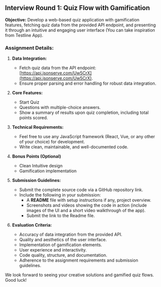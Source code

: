 ## Interview Round 1: Quiz Flow with Gamification

**Objective:** Develop a web-based quiz application with gamification features, fetching quiz data from the provided API endpoint, and presenting it through an intuitive and engaging user interface (You can take inspiration from Testline App).

### **Assignment Details:**

1. **Data Integration:**  
   * Fetch quiz data from the API endpoint: [https://api.jsonserve.com/Uw5CrX](https://api.jsonserve.com/Uw5CrX).  
   * Ensure proper parsing and error handling for robust data integration.

2. **Core Features:**  
   * Start Quiz  
   * Questions with multiple-choice answers.  
   * Show a summary of results upon quiz completion, including total points scored.

3. **Technical Requirements:**  
   * Feel free to use any JavaScript framework (React, Vue, or any other of your choice) for development.  
   * Write clean, maintainable, and well-documented code.

4. **Bonus Points (Optional)**  
   * Clean Intuitive design  
   * Gamification implementation

5. **Submission Guidelines:**  
   * Submit the complete source code via a GitHub repository link.  
   * Include the following in your submission:  
     * A **README** file with setup instructions if any, project overview.  
     * Screenshots and videos showing the code in action (include images of the UI and a short video walkthrough of the app).  
     * Submit the link to the Readme file.

6. **Evaluation Criteria:**  
   * Accuracy of data integration from the provided API.  
   * Quality and aesthetics of the user interface.  
   * Implementation of gamification elements.  
   * User experience and interactivity.  
   * Code quality, structure, and documentation.  
   * Adherence to the assignment requirements and submission guidelines.

We look forward to seeing your creative solutions and gamified quiz flows. Good luck\!